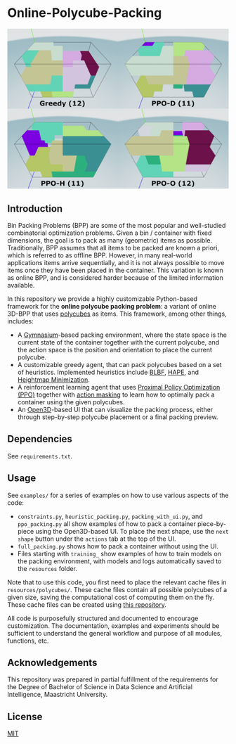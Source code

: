 # Online-Polycube-Packing

![](1.png)

## Introduction
Bin Packing Problems (BPP) are some of the most popular and well-studied combinatorial optimization problems.
Given a bin / container with fixed dimensions, the goal is to pack as many (geometric) items as possible.
Traditionally, BPP assumes that all items to be packed are known a priori, which is referred to as offline BPP.
However, in many real-world applications items arrive sequentially, and it is not always possible to move items once they have been placed in the container.
This variation is known as online BPP, and is considered harder because of the limited information available.

In this repository we provide a highly customizable Python-based framework for the **online polycube packing problem**: a variant of online 3D-BPP that uses [polycubes](https://en.wikipedia.org/wiki/Polycube) as items.
This framework, among other things, includes:

- A [Gymnasium](https://github.com/Farama-Foundation/Gymnasium)-based packing environment, where the state space is the current state of the container together with the current polycube, and the action space is the position and orientation to place the current polycube.
- A customizable greedy agent, that can pack polycubes based on a set of heuristics. Implemented heuristics include [BLBF](https://link.springer.com/chapter/10.1007/978-3-540-30198-1_45), [HAPE](https://link.springer.com/article/10.1631/jzus.A1100038), and [Heightmap Minimization](https://arxiv.org/abs/1812.04093).
- A reinforcement learning agent that uses [Proximal Policy Optimization (PPO)](https://arxiv.org/abs/1707.06347) together with [action masking](https://arxiv.org/abs/2006.14171) to learn how to optimally pack a container using the given polycubes.
- An [Open3D](https://www.open3d.org/)-based UI that can visualize the packing process, either through step-by-step polycube placement or a final packing preview.

## Dependencies
See `requirements.txt`.

## Usage
See `examples/` for a series of examples on how to use various aspects of the code:

- `constraints.py`, `heuristic_packing.py`, `packing_with_ui.py`, and `ppo_packing.py` all show examples of how to pack a container piece-by-piece using the Open3D-based UI. To place the next shape, use the `next shape` button under the `actions` tab at the top of the UI.
- `full_packing.py` shows how to pack a container without using the UI.
- Files starting with `training_` show examples of how to train models on the packing environment, with models and logs automatically saved to the `resources` folder.

Note that to use this code, you first need to place the relevant cache files in `resources/polycubes/`.
These cache files contain all possible polycubes of a given size, saving the computational cost of computing them on the fly.
These cache files can be created using [this repository](https://github.com/mikepound/cubes).

All code is purposefully structured and documented to encourage customization.
The documentation, examples and experiments should be sufficient to understand the general workflow and purpose of all modules, functions, etc.

## Acknowledgements
This repository was prepared in partial fulfillment of the requirements for the Degree of Bachelor of Science in Data Science and Artificial Intelligence, Maastricht University.

## License
[MIT](https://choosealicense.com/licenses/mit/)
